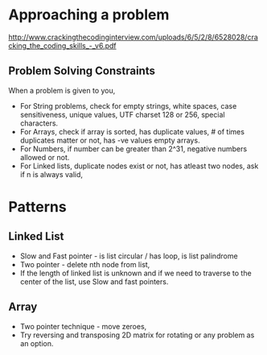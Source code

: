# Approaching a problem
http://www.crackingthecodinginterview.com/uploads/6/5/2/8/6528028/cracking_the_coding_skills_-_v6.pdf

## Problem Solving Constraints
When a problem is given to you,
* For String problems, check for empty strings, white spaces, case sensitiveness, unique values, UTF charset 128 or 256, special characters.
* For Arrays, check if array is sorted, has duplicate values, # of times duplicates matter or not, has -ve values empty arrays.
* For Numbers, if number can be greater than 2^31, negative numbers allowed or not.
* For Linked lists, duplicate nodes exist or not, has atleast two nodes, ask if n is always valid,

# Patterns

## Linked List
* Slow and Fast pointer - is list circular / has loop, is list palindrome
* Two pointer - delete nth node from list,
* If the length of linked list is unknown and if we need to traverse to the center of the list, use Slow and fast pointers.

## Array
* Two pointer technique - move zeroes, 
* Try reversing and transposing 2D matrix for rotating or any problem as an option.
